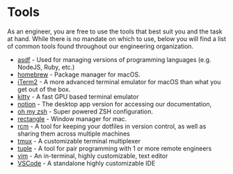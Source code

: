# Tools

As an engineer, you are free to use the tools that best suit you and the task at
hand. While there is no mandate on which to use, below you will find a list of
common tools found throughout our engineering organization.

* [asdf](http://asdf-vm.com) - Used for managing versions of programming
  languages (e.g. NodeJS, Ruby, etc.)
* [homebrew](https://brew.sh/) - Package manager for macOS.
* [iTerm2](https://iterm2.com) - A more advanced terminal emulator for macOS
  than what you get out of the box.
* [kitty](https://sw.kovidgoyal.net/kitty/) - A fast GPU based terminal emulator
* [notion](https://www.notion.so/desktop) - The desktop app version for
  accessing our documentation,
* [oh my zsh](https://ohmyz.sh/) - Super powered ZSH configuration.
* [rectangle](https://rectangleapp.com/) - Window manager for mac.
* [rcm](https://github.com/thoughtbot/rcm) - A tool for keeping your dotfiles in
  version control, as well as sharing them across multiple machines
* [tmux](https://github.com/tmux/tmux) - A customizable terminal multiplexer
* [tuple](https://tuple.ap://tuple.app) - A tool for pair programming with 1 or
  more remote engineers
* [vim](https://www.vim.org) - An in-terminal, highly customizable, text editor
* [VSCode](https://code.visualstudio.com) - A standalone highly customizable IDE
